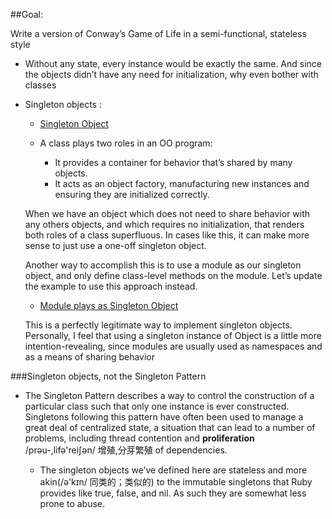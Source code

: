 
##Goal: 

Write a version of Conway’s Game of Life in a semi-functional, stateless style

* Without any state, every instance would be exactly the same. And since the
objects didn’t have any need for initialization, why even bother with classes

* Singleton objects :

	* [Singleton Object](013_singleton_objects.rb)

	* A class plays two roles in an OO program:

   		* It provides a container for behavior that’s shared by many objects.
   		* It acts as an object factory, manufacturing new instances and ensuring they are initialized correctly.

	When we have an object which does not need to share behavior with any others objects, and which requires no initialization, that renders both roles of a
class superfluous. In cases like this, it can make more sense to just use a
one-off singleton object.

	Another way to accomplish this is to use a module as our singleton object, and
only define class-level methods on the module. Let’s update the example to use
this approach instead.

	* [Module plays as Singleton Object](013_singleton_objects_change2.rb)

	This is a perfectly legitimate way to implement singleton objects.
    Personally, I feel that using a singleton instance of Object is a little
    more intention-revealing, since modules are usually used as namespaces and
    as a means of sharing behavior

###Singleton objects, not the Singleton Pattern

* The Singleton Pattern describes a way to control the construction of a
  particular class such that only one instance is ever constructed. Singletons
  following this pattern have often been used to manage a great deal of
  centralized state, a situation that can lead to a number of problems,
  including thread contention and **proliferation** /prəu-,lifə'reiʃən/ 增殖,分芽繁殖 
  of dependencies.

  * The singleton objects we’ve defined here are stateless and more akin(/ə'kɪn/ 同类的；类似的) to the
    immutable singletons that Ruby provides like true, false, and nil. As such
    they are somewhat less prone to abuse.
